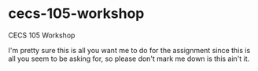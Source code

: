 # cecs-105-workshop
CECS 105 Workshop

I'm pretty sure this is all you want me to do for the assignment
since this is all you seem to be asking for, so please don't mark
me down is this ain't it.
